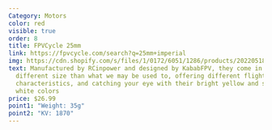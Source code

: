 ```yaml
---
Category: Motors
color: red
visible: true
order: 8
title: FPVCycle 25mm
link: https://fpvcycle.com/search?q=25mm+imperial
img: https://cdn.shopify.com/s/files/1/0172/6051/1286/products/20220518_125652-2_1024x1024.jpg?v=1652932417
text: Manufactured by RCinpower and designed by KababFPV, they come in a very
  different size than what we may be used to, offering different flight
  characteristics, and catching your eye with their bright yellow and silky
  white colors
price: $26.99
point1: "Weight: 35g"
point2: "KV: 1870"
---
```

